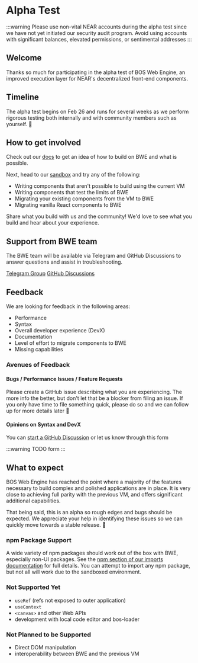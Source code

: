 # Alpha Test

:::warning
Please use non-vital NEAR accounts during the alpha test since we have not yet initiated our security audit program. Avoid using accounts with significant balances, elevated permissions, or sentimental addresses
:::

## Welcome
Thanks so much for participating in the alpha test of BOS Web Engine, an improved execution layer for NEAR's decentralized front-end components.

## Timeline

The alpha test begins on Feb 26 and runs for several weeks as we perform rigorous testing both internally and with community members such as yourself. 🙏 


## How to get involved 

Check out our [docs](/) to get an idea of how to build on BWE and what is possible.

Next, head to our [sandbox](https://bwe-sandbox.near.dev) and try any of the following:
- Writing components that aren't possible to build using the current VM
- Writing components that test the limits of BWE
- Migrating your existing components from the VM to BWE
- Migrating vanilla React components to BWE

Share what you build with us and the community! We'd love to see what you build and hear about your experience.

## Support from BWE team

The BWE team will be available via Telegram and GitHub Discussions to answer questions and assist in troubleshooting.

[Telegram Group](https://t.me/+IlVl5uEsGH83YTEx)
[GitHub Discussions](https://github.com/near/bos-web-engine/discussions)

## Feedback

We are looking for feedback in the following areas:
- Performance
- Syntax
- Overall developer experience (DevX)
- Documentation
- Level of effort to migrate components to BWE
- Missing capabilities

### Avenues of Feedback

#### Bugs / Performance Issues / Feature Requests

Please create a GitHub issue describing what you are experiencing. The more info the better, but don't let that be a blocker from filing an issue. If you only have time to file something quick, please do so and we can follow up for more details later :slightly_smiling_face: 

#### Opinions on Syntax and DevX

You can [start a GitHub Discussion](https://github.com/near/bos-web-engine/discussions/new?category=misc) or let us know through this form

:::warning
TODO form
:::

## What to expect

BOS Web Engine has reached the point where a majority of the features necessary to build complex and polished applications are in place. It is very close to achieving full parity with the previous VM, and offers significant additional capabilities.

That being said, this is an alpha so rough edges and bugs should be expected. We appreciate your help in identifying these issues so we can quickly move towards a stable release. 🙇

### npm Package Support

A wide variety of npm packages should work out of the box with BWE, especially non-UI packages. See the [npm section of our imports documentation](/docs/building-decentralized-frontends/imports#npm) for full details. You can attempt to import any npm package, but not all will work due to the sandboxed environment.

### Not Supported Yet

- `useRef` (refs not exposed to outer application)
- `useContext`
- `<canvas>` and other Web APIs
- development with local code editor and bos-loader

### Not Planned to be Supported

- Direct DOM manipulation
- interoperability between BWE and the previous VM